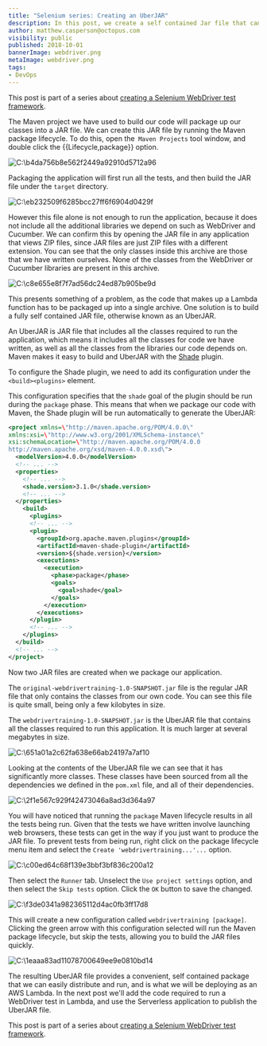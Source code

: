 ```yaml
---
title: "Selenium series: Creating an UberJAR"
description: In this post, we create a self contained Jar file that can be deployed to AWS Lambda
author: matthew.casperson@octopus.com
visibility: public
published: 2018-10-01
bannerImage: webdriver.png
metaImage: webdriver.png
tags:
- DevOps
---
```


This post is part of a series about [creating a Selenium WebDriver test framework](../0-toc/webdriver-toc.md).

The Maven project we have used to build our code will package up our classes into a JAR file. We can create this JAR file by running the Maven package lifecycle. To do this,  open the` Maven Projects` tool window, and double click the {{Lifecycle,package}} option.

![C:\\b4da756b8e562f2449a92910d5712a96](image1.png "width=500")

Packaging the application will first run all the tests, and then build the JAR file under the `target` directory.

![C:\\eb232509f6285bcc27ff6f6904d0429f](image2.png "width=500")

However this file alone is not enough to run the application, because it does not include all the additional libraries we depend on such as WebDriver and Cucumber. We can confirm this by opening the JAR file in any application that views ZIP files, since JAR files are just ZIP files with a different extension. You can see that the only classes inside this archive are those that we have written ourselves. None of the classes from the WebDriver or Cucumber libraries are present in this archive.

![C:\\c8e655e8f7f7ad56dc24ed87b905be9d](image3.png "width=500")

This presents something of a problem, as the code that makes up a Lambda function has to be packaged up into a single archive. One solution is to build a fully self contained JAR file, otherwise known as an UberJAR.

An UberJAR is JAR file that includes all the classes required to run the application, which means it includes all the classes for code we have written, as well as all the classes from the libraries our code depends on. Maven makes it easy to build and UberJAR with the [Shade](https://maven.apache.org/plugins/maven-shade-plugin/) plugin.

To configure the Shade plugin, we need to add its configuration under the `<build><plugins>` element.

This configuration specifies that the `shade` goal of the plugin should be run during the `package` phase. This means that when we package our code with Maven, the Shade plugin will be run automatically to generate the UberJAR:

```xml
<project xmlns=\"http://maven.apache.org/POM/4.0.0\"
xmlns:xsi=\"http://www.w3.org/2001/XMLSchema-instance\"
xsi:schemaLocation=\"http://maven.apache.org/POM/4.0.0
http://maven.apache.org/xsd/maven-4.0.0.xsd\">
  <modelVersion>4.0.0</modelVersion>
  <!-- ... -->
  <properties>
    <!-- ... -->
    <shade.version>3.1.0</shade.version>
    <!-- ... -->
  </properties>
    <build>
      <plugins>
      <!-- ... -->
      <plugin>
        <groupId>org.apache.maven.plugins</groupId>
        <artifactId>maven-shade-plugin</artifactId>
        <version>${shade.version}</version>
        <executions>
          <execution>
            <phase>package</phase>
            <goals>
              <goal>shade</goal>
            </goals>
          </execution>
        </executions>
      </plugin>
      <!-- ... -->
    </plugins>
  </build>
  <!-- ... -->
</project>
```

Now two JAR files are created when we package our application.

The `original-webdrivertraining-1.0-SNAPSHOT.jar` file is the regular JAR file that only contains the classes from our own code. You can see this file is quite small, being only a few kilobytes in size.

The `webdrivertraining-1.0-SNAPSHOT.jar` is the UberJAR file that contains all the classes required to run this application. It is much larger at several megabytes in size.

![C:\\651a01a2c62fa638e66ab24197a7af10](image4.png "width=500")

Looking at the contents of the UberJAR file we can see that it has significantly more classes. These classes have been sourced from all the dependencies we defined in the `pom.xml` file, and all of their dependencies.

![C:\\2f1e567c929f42473046a8ad3d364a97](image5.png "width=500")

You will have noticed that running the `package` Maven lifecycle results in all the tests being run. Given that the tests we have written involve launching web browsers, these tests can get in the way if you just want to produce the JAR file. To prevent tests from being run, right click on the package lifecycle menu item and select the `Create
'webdrivertraining...'...` option.

![C:\\c00ed64c68f139e3bbf3bf836c200a12](image6.png "width=500")

Then select the `Runner` tab. Unselect the `Use project settings` option, and then select the `Skip tests` option. Click the `OK` button to save the changed.

![C:\\f3de0341a982365112d4ac0fb3ff17d8](image7.png "width=500")

This will create a new configuration called `webdrivertraining [package]`. Clicking the green arrow with this configuration selected will run the Maven package lifecycle, but skip the tests, allowing you to build the JAR files quickly.

![C:\\1eaaa83ad11078700649ee9e0810bd14](image8.png "width=500")

The resulting UberJAR file provides a convenient, self contained package that we can easily distribute and run, and is what we will be deploying as an AWS Lambda. In the next post we'll add the code required to run a WebDriver test in Lambda, and use the Serverless application to publish the UberJAR file.

This post is part of a series about [creating a Selenium WebDriver test framework](../0-toc/webdriver-toc.md).
